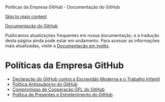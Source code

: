 Políticas da Empresa GitHub - Documentação do GitHub

[Skip to main content](#main-content)

[](/pt)[Documentação do GitHub](/pt)

Publicamos atualizações frequentes em nossa documentação, e a tradução desta página ainda pode estar em andamento. Para acessar as informações mais atualizadas, visite a [Documentação em inglês](/en).

Políticas da Empresa GitHub
==========

* [Declaração do GitHub contra a Escravidão Moderna e o Trabalho Infantil](/pt/site-policy/github-company-policies/github-statement-against-modern-slavery-and-child-labor)
* [Política Antissuborno do GitHub](/pt/site-policy/github-company-policies/github-anti-bribery-statement)
* [Compromisso de Cooperação GPL do GitHub](/pt/site-policy/github-company-policies/github-gpl-cooperation-commitment)
* [Política de Presentes e Entretenimento do GitHub](/pt/site-policy/github-company-policies/github-gifts-and-entertainment-policy)
